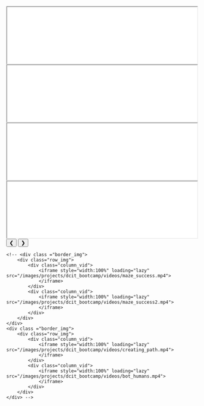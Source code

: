 
<link rel="stylesheet" href="https://www.w3schools.com/w3css/4/w3.css">

<div markdown="0">
    <div class="w3-content w3-display-container">
        <iframe class="mySlides_vid" style="width:100%" loading="lazy" src="/images/projects/dcit_bootcamp/videos/maze_success.mp4">
        </iframe>
        <iframe class="mySlides_vid" style="width:100%" loading="lazy" src="/images/projects/dcit_bootcamp/videos/maze_success2.mp4">
        </iframe>
        <iframe class="mySlides_vid" style="width:100%" loading="lazy" src="/images/projects/dcit_bootcamp/videos/creating_path.mp4">
        </iframe>
        <iframe class="mySlides_vid" style="width:100%" loading="lazy" src="/images/projects/dcit_bootcamp/videos/bot_humans.mp4">
        </iframe>
        <button class="w3-button w3-black w3-display-left" onclick="plusDivs(-1)">&#10094;</button>
        <button class="w3-button w3-black w3-display-right" onclick="plusDivs(1)">&#10095;</button>
    </div>
</div>

<script>
var slideIndex = 1;
showDivs(slideIndex);

function plusDivs(n) {
  showDivs(slideIndex += n);
}

function showDivs(n) {
  var i;
  var x = document.getElementsByClassName("mySlides_vid");
  if (n > x.length) {slideIndex = 1}
  if (n < 1) {slideIndex = x.length}
  for (i = 0; i < x.length; i++) {
    x[i].style.display = "none";  
  }
  x[slideIndex-1].style.display = "block";  
}
</script>

    <!-- <div class ="border_img">
        <div class="row_img">
            <div class="column_vid">
                <iframe style="width:100%" loading="lazy" src="/images/projects/dcit_bootcamp/videos/maze_success.mp4">
                </iframe>
            </div>
            <div class="column_vid">
                <iframe style="width:100%" loading="lazy" src="/images/projects/dcit_bootcamp/videos/maze_success2.mp4">
                </iframe>
            </div>
        </div>
    </div>
    <div class ="border_img">
        <div class="row_img">
            <div class="column_vid">
                <iframe style="width:100%" loading="lazy" src="/images/projects/dcit_bootcamp/videos/creating_path.mp4">
                </iframe>
            </div>
            <div class="column_vid">
                <iframe style="width:100%" loading="lazy" src="/images/projects/dcit_bootcamp/videos/bot_humans.mp4">
                </iframe>
            </div>
        </div>
    </div> -->